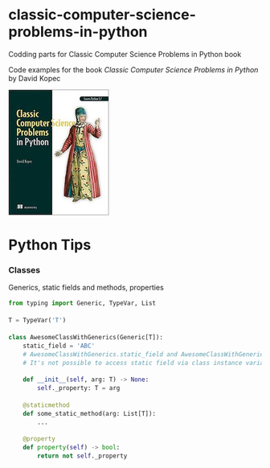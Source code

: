 # classic-computer-science-problems-in-python
Codding parts for Classic Computer Science Problems in Python book

Code examples for the book *Classic Computer Science Problems in Python* by David Kopec

![Classic Computer Science Problems in Python Cover](cover.jpg)

# Python Tips

### Classes

Generics, static fields and methods, properties
```python
from typing import Generic, TypeVar, List

T = TypeVar('T')

class AwesomeClassWithGenerics(Generic[T]):
    static_field = 'ABC'
    # AwesomeClassWithGenerics.static_field and AwesomeClassWithGenerics().static_field are different
    # It's not possible to access static field via class instance variable
    
    def __init__(self, arg: T) -> None:
        self._property: T = arg 

    @staticmethod
    def some_static_method(arg: List[T]):
        ...

    @property
    def property(self) -> bool:
        return not self._property
```


